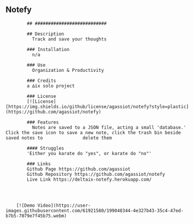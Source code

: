   ## Notefy

            ## ###########################

            ## Description
              Track and save your thoughts
            
            ### Installation
              n/a
            
            ### Use
              Organization & Productivity
            
            ### Credits
            a ∆ix solo project
            
            ### License
            [![License][https://img.shields.io/github/license/agassiot/notefy?style=plastic](https://github.com/agassiot/notefy)
            
            ### Features
              Notes are saved to a JSON file, acting a small 'database.' Click the save icon to save a new note, click the trash bin beside saved notes to               delete them
              
            #### Struggles
            'Either you karate do "yes", or karate do "no"'
            
            ### Links
            Github Page https://github.com/agassiot
            Github Repository https://github.com/agassiot/notefy
            Live Link https://deltaix-notefy.herokuapp.com/
            
            

    
        [![Demo Video](https://user-images.githubusercontent.com/61921580/199048344-4e327b43-35c4-47ed-b7b5-7079e7f45b75.webm)
